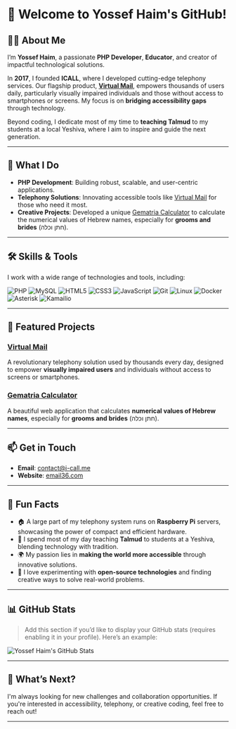 # 👋 Welcome to Yossef Haim's GitHub!

## 🧑‍💻 About Me
I’m **Yossef Haim**, a passionate **PHP Developer**, **Educator**, and creator of impactful technological solutions.

In **2017**, I founded **ICALL**, where I developed cutting-edge telephony services. Our flagship product, **[Virtual Mail](https://email36.com)**, empowers thousands of users daily, particularly visually impaired individuals and those without access to smartphones or screens. My focus is on **bridging accessibility gaps** through technology.

Beyond coding, I dedicate most of my time to **teaching Talmud** to my students at a local Yeshiva, where I aim to inspire and guide the next generation.

---

## 🌟 What I Do
- **PHP Development**: Building robust, scalable, and user-centric applications.
- **Telephony Solutions**: Innovating accessible tools like [Virtual Mail](https://email36.com) for those who need it most.
- **Creative Projects**: Developed a unique [Gematria Calculator](https://gimatrion.com) to calculate the numerical values of Hebrew names, especially for **grooms and brides** (חתן וכלה).

---

## 🛠️ Skills & Tools
I work with a wide range of technologies and tools, including:

![PHP](https://img.shields.io/badge/PHP-777BB4?style=for-the-badge&logo=php&logoColor=white)
![MySQL](https://img.shields.io/badge/MySQL-4479A1?style=for-the-badge&logo=mysql&logoColor=white)
![HTML5](https://img.shields.io/badge/HTML5-E34F26?style=for-the-badge&logo=html5&logoColor=white)
![CSS3](https://img.shields.io/badge/CSS3-1572B6?style=for-the-badge&logo=css3&logoColor=white)
![JavaScript](https://img.shields.io/badge/JavaScript-F7DF1E?style=for-the-badge&logo=javascript&logoColor=black)
![Git](https://img.shields.io/badge/Git-F05032?style=for-the-badge&logo=git&logoColor=white)
![Linux](https://img.shields.io/badge/Linux-FCC624?style=for-the-badge&logo=linux&logoColor=black)
![Docker](https://img.shields.io/badge/Docker-2496ED?style=for-the-badge&logo=docker&logoColor=white)
![Asterisk](https://img.shields.io/badge/Asterisk-F66733?style=for-the-badge&logo=asterisk&logoColor=white)
![Kamailio](https://img.shields.io/badge/Kamailio-000000?style=for-the-badge&logo=kamailio&logoColor=white)

---

## 🚀 Featured Projects
### [Virtual Mail](https://email36.com)  
A revolutionary telephony solution used by thousands every day, designed to empower **visually impaired users** and individuals without access to screens or smartphones.

### [Gematria Calculator](https://gimatrion.com)  
A beautiful web application that calculates **numerical values of Hebrew names**, especially for **grooms and brides** (חתן וכלה).

---

## 📫 Get in Touch
- **Email**: [contact@i-call.me](mailto:contact@i-call.me)  
- **Website**: [email36.com](https://email36.com)

---

## 🌟 Fun Facts
- 🏠 A large part of my telephony system runs on **Raspberry Pi** servers, showcasing the power of compact and efficient hardware.
- 📖 I spend most of my day teaching **Talmud** to students at a Yeshiva, blending technology with tradition.
- 🌍 My passion lies in **making the world more accessible** through innovative solutions.
- 🔧 I love experimenting with **open-source technologies** and finding creative ways to solve real-world problems.

---

## 📊 GitHub Stats
> Add this section if you’d like to display your GitHub stats (requires enabling it in your profile). Here’s an example:

![Yossef Haim's GitHub Stats](https://github-readme-stats.vercel.app/api?username=showf68&show_icons=true&theme=radical)

---

## 🧩 What’s Next?
I'm always looking for new challenges and collaboration opportunities. If you're interested in accessibility, telephony, or creative coding, feel free to reach out!

---

